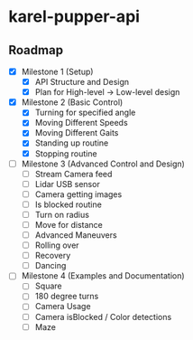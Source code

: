 # karel-pupper-api

<!-- ROADMAP -->
## Roadmap

- [x] Milestone 1 (Setup)
  - [x] API Structure and Design
  - [x] Plan for High-level -> Low-level design
- [x] Milestone 2 (Basic Control)
  - [x] Turning for specified angle
  - [x] Moving Different Speeds
  - [x] Moving Different Gaits
  - [x] Standing up routine
  - [x] Stopping routine
- [ ] Milestone 3 (Advanced Control and Design)
  - [ ] Stream Camera feed
  - [ ] Lidar USB sensor  
  - [ ] Camera getting images
  - [ ] Is blocked routine
  - [ ] Turn on radius
  - [ ] Move for distance
  - [ ] Advanced Maneuvers
  - [ ] Rolling over
  - [ ] Recovery
  - [ ] Dancing
- [ ] Milestone 4 (Examples and Documentation)
  - [ ] Square
  - [ ] 180 degree turns
  - [ ] Camera Usage
  - [ ] Camera isBlocked / Color detections
  - [ ] Maze   
